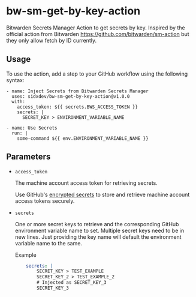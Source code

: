 # bw-sm-get-by-key-action

Bitwarden Secrets Manager Action to get secrets by key. Inspired by the official action from Bitwarden https://github.com/bitwarden/sm-action but they only allow fetch by ID currently.


## Usage

To use the action, add a step to your GitHub workflow using the following syntax:

```
- name: Inject Secrets from Bitwarden Secrets Manager
  uses: sidxdev/bw-sm-get-by-key-action@v1.0.0
  with:
    access_token: ${{ secrets.BWS_ACCESS_TOKEN }}
    secrets: |
      SECRET_KEY > ENVIRONMENT_VARIABLE_NAME

- name: Use Secrets
  run: |
    some-command ${{ env.ENVIRONMENT_VARIABLE_NAME }}
```

## Parameters

- `access_token`

  The machine account access token for retrieving secrets.

  Use GitHub's [encrypted secrets](https://docs.github.com/en/actions/security-guides/encrypted-secrets) to store and retrieve machine account access tokens securely.

- `secrets`

  One or more secret keys to retrieve and the corresponding GitHub environment variable name to set.
  Multiple secret keys need to be in new lines. Just providing the key name will default the environment variable name to the same.

  Example

  ``` yaml
      secrets: |
          SECRET_KEY > TEST_EXAMPLE
          SECRET_KEY_2 > TEST_EXAMPLE_2
          # Injected as SECRET_KEY_3
          SECRET_KEY_3
  ```
